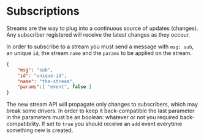 # Subscriptions

Streams are the way to plug into a continuous source of updates (changes). Any subscriber registered will receive the latest changes as they occour.

In order to subscribe to a stream you must send a message with `msg: sub`, an unique `id`, the stream `name` and the `params` to be applied on the stream.

```json
{
    "msg": "sub",
    "id": "unique-id",
    "name": "the-stream",
    "params":[ "event", false ]
}
```

The new stream API will propagate only changes to subscribers, which may break some drivers. In order to keep it back-compatible the last parameter in the parameters must be an boolean: whatever or not you required back-compatibility. If set to `true` you should receive an `add` event everytime something new is created.
